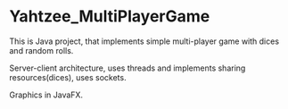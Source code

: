 # Yahtzee_MultiPlayerGame

This is Java project, that implements simple multi-player game with dices and random rolls.

Server-client architecture, uses threads and implements sharing resources(dices), uses sockets. 

Graphics in JavaFX. 
